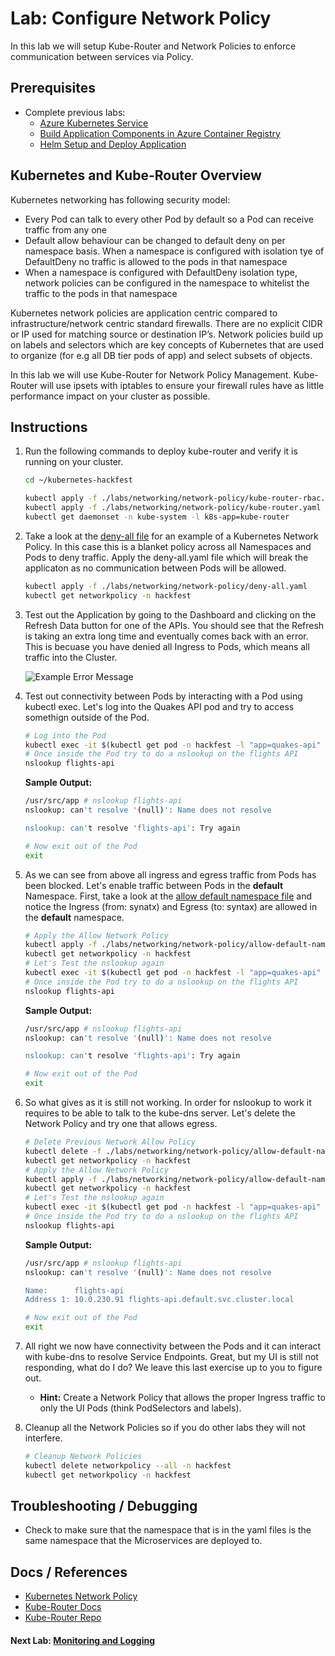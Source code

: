 # Lab: Configure Network Policy

In this lab we will setup Kube-Router and Network Policies to enforce communication between services via Policy.

## Prerequisites

* Complete previous labs:
    * [Azure Kubernetes Service](../../create-aks-cluster/README.md)
    * [Build Application Components in Azure Container Registry](../../build-application/README.md)
    * [Helm Setup and Deploy Application](../../helm-setup-deploy/README.md)

## Kubernetes and Kube-Router Overview

Kubernetes networking has following security model:

* Every Pod can talk to every other Pod by default so a Pod can receive traffic from any one
* Default allow behaviour can be changed to default deny on per namespace basis. When a namespace is configured with isolation tye of DefaultDeny no traffic is allowed to the pods in that namespace
* When a namespace is configured with DefaultDeny isolation type, network policies can be configured in the namespace to whitelist the traffic to the pods in that namespace

Kubernetes network policies are application centric compared to infrastructure/network centric standard firewalls. There are no explicit CIDR or IP used for matching source or destination IP’s. Network policies build up on labels and selectors which are key concepts of Kubernetes that are used to organize (for e.g all DB tier pods of app) and select subsets of objects.

In this lab we will use Kube-Router for Network Policy Management. Kube-Router will use ipsets with iptables to ensure your firewall rules have as little performance impact on your cluster as possible.

## Instructions

1. Run the following commands to deploy kube-router and verify it is running on your cluster.

   ```bash
   cd ~/kubernetes-hackfest

   kubectl apply -f ./labs/networking/network-policy/kube-router-rbac.yaml
   kubectl apply -f ./labs/networking/network-policy/kube-router.yaml
   kubectl get daemonset -n kube-system -l k8s-app=kube-router
   ```

2. Take a look at the [deny-all file](deny-all.yaml) for an example of a Kubernetes Network Policy. In this case this is a blanket policy across all Namespaces and Pods to deny traffic. Apply the deny-all.yaml file which will break the applicaton as no communication between Pods will be allowed.

    ```bash
    kubectl apply -f ./labs/networking/network-policy/deny-all.yaml
    kubectl get networkpolicy -n hackfest
    ```

3. Test out the Application by going to the Dashboard and clicking on the Refresh Data button for one of the APIs. You should see that the Refresh is taking an extra long time and eventually comes back with an error. This is becuase you have denied all Ingress to Pods, which means all traffic into the Cluster.

    ![Example Error Message](img-refresh-error.png "Error from Data Refresh")

4. Test out connectivity between Pods by interacting with a Pod using kubectl exec. Let's log into the Quakes API pod and try to access somethign outside of the Pod.

    ```bash
    # Log into the Pod
    kubectl exec -it $(kubectl get pod -n hackfest -l "app=quakes-api" -o jsonpath='{.items[0].metadata.name}') -n hackfest -- /bin/sh
    # Once inside the Pod try to do a nslookup on the flights API
    nslookup flights-api
    ```

    **Sample Output:**
    ```bash
    /usr/src/app # nslookup flights-api
    nslookup: can't resolve '(null)': Name does not resolve

    nslookup: can't resolve 'flights-api': Try again
    ```

    ```bash
    # Now exit out of the Pod
    exit
    ```

5. As we can see from above all ingress and egress traffic from Pods has been blocked. Let's enable traffic between Pods in the **default** Namespace. First, take a look at the [allow default namespace file](allow-default-namespace.yaml) and notice the Ingress (from: synatx) and Egress (to: syntax) are allowed in the **default** namespace.

    ```bash
    # Apply the Allow Network Policy
    kubectl apply -f ./labs/networking/network-policy/allow-default-namespace.yaml
    kubectl get networkpolicy -n hackfest
    # Let's Test the nslookup again
    kubectl exec -it $(kubectl get pod -n hackfest -l "app=quakes-api" -o jsonpath='{.items[0].metadata.name}') -n hackfest -- /bin/sh
    # Once inside the Pod try to do a nslookup on the flights API
    nslookup flights-api
    ```

    **Sample Output:**
    ```bash
    /usr/src/app # nslookup flights-api
    nslookup: can't resolve '(null)': Name does not resolve

    nslookup: can't resolve 'flights-api': Try again
    ```

    ```bash
    # Now exit out of the Pod
    exit
    ```

6. So what gives as it is still not working. In order for nslookup to work it requires to be able to talk to the kube-dns server. Let's delete the Network Policy and try one that allows egress.

    ```bash
    # Delete Previous Network Allow Policy
    kubectl delete -f ./labs/networking/network-policy/allow-default-namespace.yaml
    kubectl get networkpolicy -n hackfest
    # Apply the Allow Network Policy
    kubectl apply -f ./labs/networking/network-policy/allow-default-namespace-with-egress.yaml
    kubectl get networkpolicy -n hackfest
    # Let's Test the nslookup again
    kubectl exec -it $(kubectl get pod -n hackfest -l "app=quakes-api" -o jsonpath='{.items[0].metadata.name}') -n hackfest -- /bin/sh
    # Once inside the Pod try to do a nslookup on the flights API
    nslookup flights-api
    ```

    **Sample Output:**
    ```bash
    /usr/src/app # nslookup flights-api
    nslookup: can't resolve '(null)': Name does not resolve

    Name:      flights-api
    Address 1: 10.0.230.91 flights-api.default.svc.cluster.local
    ```

    ```bash
    # Now exit out of the Pod
    exit
    ```

7. All right we now have connectivity between the Pods and it can interact with kube-dns to resolve Service Endpoints. Great, but my UI is still not responding, what do I do? We leave this last exercise up to you to figure out.

    * **Hint:** Create a Network Policy that allows the proper Ingress traffic to only the UI Pods (think PodSelectors and labels).

8. Cleanup all the Network Policies so if you do other labs they will not interfere.

    ```bash
    # Cleanup Network Policies
    kubectl delete networkpolicy --all -n hackfest
    kubectl get networkpolicy -n hackfest
    ```

## Troubleshooting / Debugging

* Check to make sure that the namespace that is in the yaml files is the same namespace that the Microservices are deployed to.

## Docs / References

* [Kubernetes Network Policy](https://kubernetes.io/docs/concepts/services-networking/network-policies/)
* [Kube-Router Docs](https://www.kube-router.io/)
* [Kube-Router Repo](https://github.com/cloudnativelabs/kube-router)

#### Next Lab: [Monitoring and Logging](../../monitoring-logging/README.md)
